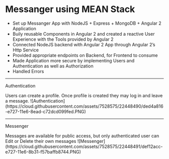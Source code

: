 # Messanger using MEAN Stack

<ul>
<li>Set up Messanger App with NodeJS + Express + MongoDB + Angular 2 Application</li>
<li>Buily reusable Components in Angular 2 and created a reactive User Experience with the Tools provided by Angular 2</li>
<li>Connected NodeJS backend with Angular 2 App through Angular 2’s Http Service</li>
<li>Provided appropriate endpoints on Backend, for Frontend to consume</li>
<li>Made Application more secure by implementing Users and Authentication as well as Authorization</li>
<li>Handled Errors</li>
</ul>
<hr>
<p>Authentication</p>
<span>Users can create a profile. Once profile is created they may log in and leave a message.</span>
![Authentication](https://cloud.githubusercontent.com/assets/7528575/22448490/ded4a816-e727-11e6-8ead-c72dcd099fed.PNG)
<hr>
<p>Messenger</p>
<span>Messages are available for public access, but only authenticated user can Edit or Delete their own messages</span>
![Messenger](https://cloud.githubusercontent.com/assets/7528575/22448491/def12acc-e727-11e6-8b31-f57baffb8744.PNG)
